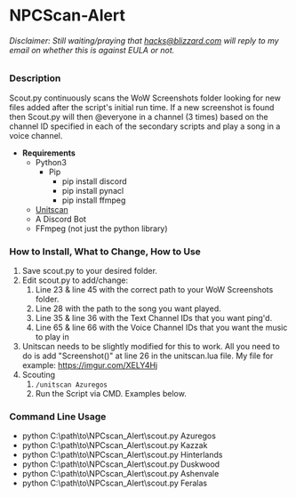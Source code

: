 # NPCScan-Alert

###### Disclaimer: Still waiting/praying that hacks@blizzard.com will reply to my email on whether this is against EULA or not.

### Description
  Scout.py continuously scans the WoW Screenshots folder looking for new files added after the script's initial run time. If a new screenshot is found then Scout.py will then @everyone in a channel (3 times) based on the channel ID specified in each of the secondary scripts and play a song in a voice channel. 
  
 * **Requirements**
      * Python3
        * Pip
          * pip install discord
          * pip install pynacl
          * pip install ffmpeg
      * [Unitscan](https://www.curseforge.com/wow/addons/unitscan/)
      * A Discord Bot
      * FFmpeg (not just the python library)      
  
### How to Install, What to Change, How to Use
  1. Save scout.py to your desired folder. 
  2. Edit scout.py to add/change:
      1. Line 23 & line 45 with the correct path to your WoW Screenshots folder.
      2. Line 28 with the path to the song you want played.
      3. Line 35 & line 36 with the Text Channel IDs that you want ping'd.
      4. Line 65 & line 66 with the Voice Channel IDs that you want the music to play in
  3.  Unitscan needs to be slightly modified for this to work. All you need to do is add "Screenshot()" at line 26 in the unitscan.lua file. My file for example: https://imgur.com/XELY4Hj
  4. Scouting
      1. `/unitscan Azuregos`
      2. Run the Script via CMD. Examples below.

### Command Line Usage
* python C:\path\to\NPCscan_Alert\scout.py Azuregos
* python C:\path\to\NPCscan_Alert\scout.py Kazzak
* python C:\path\to\NPCscan_Alert\scout.py Hinterlands
* python C:\path\to\NPCscan_Alert\scout.py Duskwood
* python C:\path\to\NPCscan_Alert\scout.py Ashenvale
* python C:\path\to\NPCscan_Alert\scout.py Feralas
